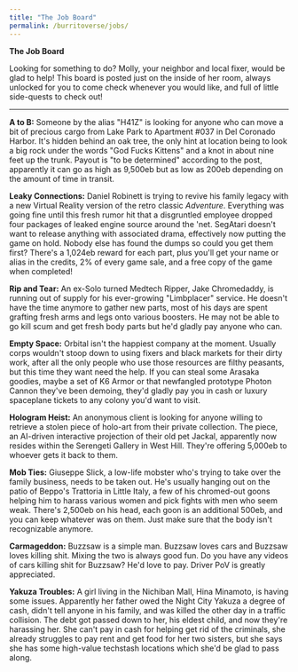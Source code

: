 ```yaml
---
title: "The Job Board"
permalink: /burritoverse/jobs/
---
```


**The Job Board**

Looking for something to do? Molly, your neighbor and local fixer, would be glad to help! This board is posted just on the inside of her room, always unlocked for you to come check whenever you would like, and full of little side-quests to check out!

---

**A to B:** Someone by the alias "H41Z" is looking for anyone who can move a bit of precious cargo from Lake Park to Apartment #037 in Del Coronado Harbor. It's hidden behind an oak tree, the only hint at location being to look a big rock under the words "God Fucks Kittens" and a knot in about nine feet up the trunk. Payout is "to be determined" according to the post, apparently it can go as high as 9,500eb but as low as 200eb depending on the amount of time in transit.

**Leaky Connections:** Daniel Robinett is trying to revive his family legacy with a new Virtual Reality version of the retro classic *Adventure*. Everything was going fine until this fresh rumor hit that a disgruntled employee dropped four packages of leaked engine source around the 'net. SegAtari doesn't want to release anything with associated drama, effectively now putting the game on hold. Nobody else has found the dumps so could you get them first? There's a 1,024eb reward for each part, plus you'll get your name or alias in the credits, 2% of every game sale, and a free copy of the game when completed!

**Rip and Tear:** An ex-Solo turned Medtech Ripper, Jake Chromedaddy, is running out of supply for his ever-growing "Limbplacer" service. He doesn't have the time anymore to gather new parts, most of his days are spent grafting fresh arms and legs onto various boosters. He may not be able to go kill scum and get fresh body parts but he'd gladly pay anyone who can.

**Empty Space:** Orbital isn't the happiest company at the moment. Usually corps wouldn't stoop down to using fixers and black markets for their dirty work, after all the only people who use those resources are filthy peasants, but this time they want need the help. If you can steal some Arasaka goodies, maybe a set of K6 Armor or that newfangled prototype Photon Cannon they've been demoing, they'd gladly pay you in cash or luxury spaceplane tickets to any colony you'd want to visit.

**Hologram Heist:** An anonymous client is looking for anyone willing to retrieve a stolen piece of holo-art from their private collection. The piece, an AI-driven interactive projection of their old pet Jackal, apparently now resides within the Serengeti Gallery in West Hill. They're offering 5,000eb to whoever gets it back to them.

**Mob Ties:** Giuseppe Slick, a low-life mobster who's trying to take over the family business, needs to be taken out. He's usually hanging out on the patio of Beppo's Trattoria in Little Italy, a few of his chromed-out goons helping him to harass various women and pick fights with men who seem weak. There's 2,500eb on his head, each goon is an additional 500eb, and you can keep whatever was on them. Just make sure that the body isn't recognizable anymore.

**Carmageddon:** Buzzsaw is a simple man. Buzzsaw loves cars and Buzzsaw loves killing shit. Mixing the two is always good fun. Do you have any videos of cars killing shit for Buzzsaw? He'd love to pay. Driver PoV is greatly appreciated.

**Yakuza Troubles:** A girl living in the Nichiban Mall, Hina Minamoto, is having some issues. Apparently her father owed the Night City Yakuza a degree of cash, didn't tell anyone in his family, and was killed the other day in a traffic collision. The debt got passed down to her, his eldest child, and now they're harassing her. She can't pay in cash for helping get rid of the criminals, she already struggles to pay rent and get food for her two sisters, but she says she has some high-value techstash locations which she'd be glad to pass along.

